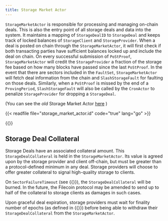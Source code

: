 ```yaml
---
title: Storage Market Actor
---
```


`StorageMarketActor` is responsible for processing and managing on-chain deals. This is also the entry point of all storage deals and data into the system. It maintains a mapping of `StorageDealID` to `StorageDeal` and keeps track of locked balances of `StorageClient` and `StorageProvider`. When a deal is posted on chain through the `StorageMarketActor`, it will first check if both transacting parties have sufficient balances locked up and include the deal on chain. On every successful submission of `PoStProof`, `StorageMarketActor` will credit the `StorageProvider` a fraction of the storage fee based on how many blocks have passed since the last `PoStProof`. In the event that there are sectors included in the `FaultSet`, `StorageMarketActor` will fetch deal information from the chain and `SlashStorageFault` for faulting on those deals. Similarly, when a `PoStProof` is missed by the end of a `ProvingPeriod`, `SlashStorageFault` will also be called by the `CronActor` to penalize `StorageProvider` for dropping a `StorageDeal`.

(You can see the _old_ Storage Market Actor [here](docs/systems/filecoin_markets/storage_market/storage_market_actor_old) )

{{< readfile file="storage_market_actor.id" code="true" lang="go" >}}

{{<label storage_deal_collateral>}}
## Storage Deal Collateral

Storage Deals have an associated collateral amount. This `StorageDealCollateral` is held in the `StorageMarketActor`.
Its value is agreed upon by the storage provider and client off-chain, but must be greater than a protocol-defined minimum in any deal. Storage providers will choose to offer greater collateral to signal high-quality storage to clients.

On `SectorFailureTimeout` (see {{<sref faults>}}), the `StorageDealCollateral` will be burned. In the future, the Filecoin protocol may be amended to send up to half of the collateral to storage clients as damages in such cases.

Upon graceful deal expiration, storage providers must wait for finality number of epochs (as defined in {{<sref finality>}}) before being able to withdraw their `StorageDealCollateral` from the `StorageMarketActor`.
